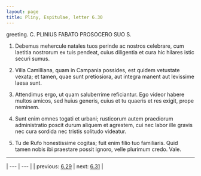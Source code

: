```yaml
---
layout: page
title: Pliny, Espitulae, letter 6.30
---
```


greeting. C. PLINIUS FABATO PROSOCERO SUO S.



1. Debemus mehercule natales tuos perinde ac nostros celebrare, cum laetitia nostrorum ex tuis pendeat, cuius diligentia et cura hic hilares istic securi sumus.



2. Villa Camilliana, quam in Campania possides, est quidem vetustate vexata; et tamen, quae sunt pretiosiora, aut integra manent aut levissime laesa sunt.



3. Attendimus ergo, ut quam saluberrime reficiantur. Ego videor habere multos amicos, sed huius generis, cuius et tu quaeris et res exigit, prope neminem.



4. Sunt enim omnes togati et urbani; rusticorum autem praediorum administratio poscit durum aliquem et agrestem, cui nec labor ille gravis nec cura sordida nec tristis solitudo videatur.



5. Tu de Rufo honestissime cogitas; fuit enim filio tuo familiaris. Quid tamen nobis ibi praestare possit ignoro, velle plurimum credo. Vale.



---

| --- | --- |
| previous: [6.29](../6.29/) | next: [6.31](../6.31/) |